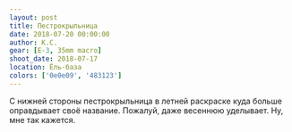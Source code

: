 ```yaml
---
layout: post
title: Пестрокрыльница
date: 2018-07-20 00:00:00
author: К.С.
gear: [E-3, 35mm macro]
shoot_date: 2018-07-17
location: Ёль-база
colors: ['0e0e09', '483123']
---
```

С нижней стороны пестрокрыльница в летней раскраске куда больше оправдывает своё название. Пожалуй, даже весеннюю уделывает. Ну, мне так кажется.

